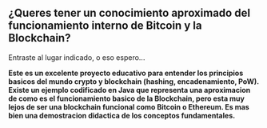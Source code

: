 ## ¿Queres tener un conocimiento aproximado del funcionamiento interno de Bitcoin y la Blockchain?

Entraste al lugar indicado, o eso espero...

**Este es un excelente proyecto educativo para entender los principios basicos del mundo crypto y blockchain (hashing,
encadenamiento, PoW). Existe un ejemplo codificado en Java que representa una aproximacion de como es el funcionamiento
basico de la Blockchain, pero esta muy lejos de ser una blockchain funcional como Bitcoin o Ethereum. Es mas bien una
demostracion didactica de los conceptos fundamentales.**